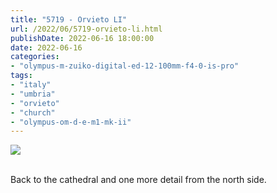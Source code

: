```yaml
---
title: "5719 - Orvieto LI"
url: /2022/06/5719-orvieto-li.html
publishDate: 2022-06-16 18:00:00
date: 2022-06-16
categories:
- "olympus-m-zuiko-digital-ed-12-100mm-f4-0-is-pro"
tags:
- "italy"
- "umbria"
- "orvieto"
- "church"
- "olympus-om-d-e-m1-mk-ii"
---
```

<div class="container">
<div class="center"><a target="_blank" href="https://d25zfm9zpd7gm5.cloudfront.net/1200x1200/2019/20190905_151133_lr.jpg"><img class="webfeedsFeaturedVisual" src="https://d25zfm9zpd7gm5.cloudfront.net/0600x0600/2019/20190905_151133_lr.jpg" /></a></div>
</div>
<br />

Back to the cathedral and one more detail from the north
side.
